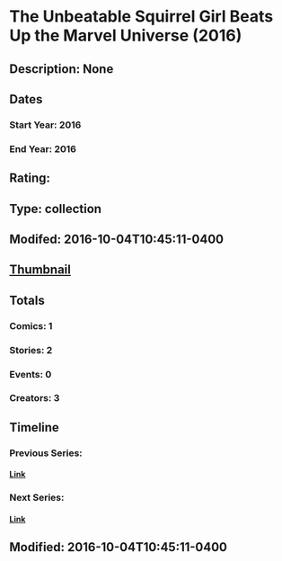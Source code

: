 # The Unbeatable Squirrel Girl Beats Up the Marvel Universe (2016)
## Description: None
## Dates
### Start Year: 2016
### End Year: 2016
## Rating: 
## Type: collection
## Modifed: 2016-10-04T10:45:11-0400
## [Thumbnail](http://i.annihil.us/u/prod/marvel/i/mg/a/10/57eef4ca34759.jpg)
## Totals
### Comics: 1
### Stories: 2
### Events: 0
### Creators: 3
## Timeline
### Previous Series: 
#### [Link]()
### Next Series: 
#### [Link]()
## Modified: 2016-10-04T10:45:11-0400